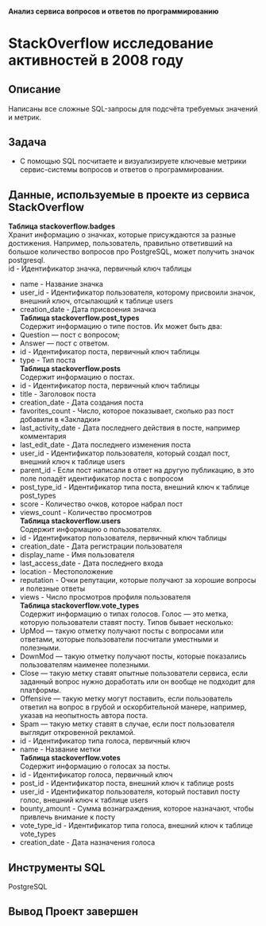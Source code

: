 #### Анализ сервиса вопросов и ответов по программированию   
#  StackOverflow исследование активностей в 2008 году   
## Описание
Написаны все сложные SQL-запросы для подсчёта требуемых значений и метрик.
## Задача   
- С помощью SQL посчитаете и визуализируете ключевые метрики сервис-системы вопросов и ответов о программировании.   
## Данные, используемые в проекте из сервиса StackOverflow   
**Таблица stackoverflow.badges**   
Хранит информацию о значках, которые присуждаются за разные достижения. Например, пользователь, правильно ответивший на большое количество вопросов про PostgreSQL, может получить значок postgresql.   
id	- Идентификатор значка, первичный ключ таблицы   
- name	- Название значка   
- user_id	- Идентификатор пользователя, которому присвоили значок, внешний ключ, отсылающий к таблице users   
- creation_date	- Дата присвоения значка   
**Таблица stackoverflow.post_types**   
Содержит информацию о типе постов. Их может быть два:   
- Question — пост с вопросом;   
- Answer — пост с ответом.   
- id	- Идентификатор поста, первичный ключ таблицы   
- type	- Тип поста   
**Таблица stackoverflow.posts**   
Содержит информацию о постах.   
- id	- Идентификатор поста, первичный ключ таблицы   
- title	- Заголовок поста    
- creation_date	- Дата создания поста   
- favorites_count	- Число, которое показывает, сколько раз пост добавили в «Закладки»    
- last_activity_date	- Дата последнего действия в посте, например комментария   
- last_edit_date	- Дата последнего изменения поста   
- user_id	- Идентификатор пользователя, который создал пост, внешний ключ к таблице users   
- parent_id	- Если пост написали в ответ на другую публикацию, в это поле попадёт идентификатор поста с вопросом   
- post_type_id	- Идентификатор типа поста, внешний ключ к таблице post_types   
- score	- Количество очков, которое набрал пост   
- views_count	- Количество просмотров   
**Таблица stackoverflow.users**   
Содержит информацию о пользователях.   
- id	- Идентификатор пользователя, первичный ключ таблицы   
- creation_date	- Дата регистрации пользователя   
- display_name	- Имя пользователя   
- last_access_date	- Дата последнего входа   
- location	- Местоположение   
- reputation	- Очки репутации, которые получают за хорошие вопросы и полезные ответы   
- views	- Число просмотров профиля пользователя   
**Таблица stackoverflow.vote_types**   
Содержит информацию о типах голосов. Голос — это метка, которую пользователи ставят посту. Типов бывает несколько:    
- UpMod — такую отметку получают посты с вопросами или ответами, которые пользователи посчитали уместными и полезными.   
- DownMod — такую отметку получают посты, которые показались пользователям наименее полезными.   
- Close — такую метку ставят опытные пользователи сервиса, если заданный вопрос нужно доработать или он вообще не подходит для платформы.    
- Offensive — такую метку могут поставить, если пользователь ответил на вопрос в грубой и оскорбительной манере, например, указав на неопытность автора поста.   
- Spam — такую метку ставят в случае, если пост пользователя выглядит откровенной рекламой.   
- id	- Идентификатор типа голоса, первичный ключ   
- name	- Название метки   
**Таблица stackoverflow.votes**   
Содержит информацию о голосах за посты.    
- id	- Идентификатор голоса, первичный ключ   
- post_id	- Идентификатор поста, внешний ключ к таблице posts   
- user_id	- Идентификатор пользователя, который поставил посту голос, внешний ключ к таблице users   
- bounty_amount	- Сумма вознаграждения, которое назначают, чтобы привлечь внимание к посту   
- vote_type_id	- Идентификатор типа голоса, внешний ключ к таблице vote_types   
- creation_date	- Дата назначения голоса   
## Инструменты SQL   
PostgreSQL   
## Вывод Проект завершен
